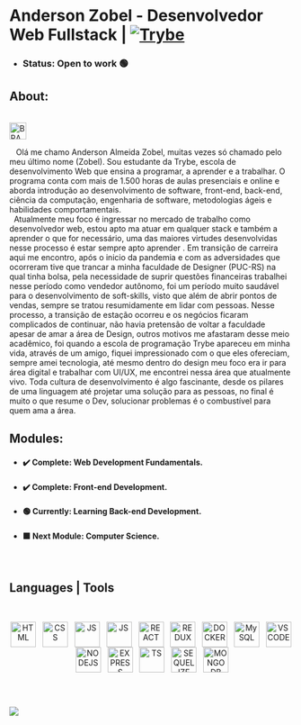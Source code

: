 # Anderson Zobel - Desenvolvedor Web Fullstack | [![Trybe](https://assets-global.website-files.com/61549abf6fb9ca5e91bc5709/61549abf6fb9ca4630bc5747_Logo.svg "Trybe")](https://www.betrybe.com/ "Trybe")

- ### Status: Open to work :green_circle:

## About:
<!--  <br>
 <img align="center" alt="UK-FLAG" width="30" src="https://www.svgrepo.com/show/134595/united-kingdom.svg" /> 
 <br>

 &nbsp;&nbsp; Hello, my name is Anderson Almeida Zobel, often just called by my last name (Zobel).
I'm a student at Trybe, a web development school that teaches programming, learning and working.
The program has more than 1,500 hours of classroom and online classes and covers introduction to software development, front-end, back-end, computer science, software engineering, agile methodologies and behavioral skills. <br>
&nbsp;&nbsp; Currently my focus is to enter the job market as a web developer, i am able to work in any stack and also to learn what is necessary, one of the greatest virtues developed in this process is to always be able to learn. In career transition here I find myself, after the beginning of the pandemic and with the adversities that occurred, I had to lock up my College of Designer (PUC-RS) in which I had a scholarship, due to the need to meet financial issues, I worked in this period as an autonomous salesman of an ice cream brand, it was a very healthy period for the development of soft-skills, since in addition to having to open points of sale, it was always about dealing with people. In this process, the season transition took place and business became difficult to continue, there was no intention of going back to college despite loving the area of ​​Design, other reasons kept me away from this academic environment, that was when the Trybe programming school appeared in my life , through a friend, I was impressed with what they offered, I always loved technology, even within design my focus was to go to the digital area and work with UI/UX, I found myself in this area that I currently live. Every development culture is something fascinating, from the pillars of a language to designing a solution for people, in the end it's very much what Dev sums up, solving problems is the fuel for those who love the area. -->

 <br>
 <img align="center" alt="BRAZIL-FLAG" width="30" src="https://www.svgrepo.com/show/137602/brazil.svg" /> 
 <br>

 &nbsp;&nbsp; Olá me chamo Anderson Almeida Zobel, muitas vezes só chamado pelo meu último nome (Zobel).
Sou estudante da Trybe, escola de desenvolvimento Web que ensina a programar, a aprender e a trabalhar.
O programa conta com mais de 1.500 horas de aulas presenciais e online e aborda introdução ao desenvolvimento de software, front-end, back-end, ciência da computação, engenharia de software, metodologias ágeis e habilidades comportamentais.<br>
 &nbsp;&nbsp;Atualmente meu foco é ingressar no mercado de trabalho como desenvolvedor web, estou apto ma atuar em qualquer stack e também a aprender o que for necessário, uma das maiores virtudes desenvolvidas nesse processo é estar sempre apto aprender . Em transição de carreira aqui me encontro, após o inicio da pandemia e com as adversidades que ocorreram tive que trancar a minha faculdade de Designer (PUC-RS) na qual tinha bolsa, pela necessidade de suprir questões financeiras trabalhei nesse período como vendedor autônomo, foi um período muito saudável para o desenvolvimento de soft-skills, visto que além de abrir pontos de vendas, sempre se tratou resumidamente em lidar com pessoas. Nesse processo, a transição de estação ocorreu e os negócios ficaram complicados de continuar, não havia pretensão de voltar a faculdade apesar de amar a área de Design, outros motivos me afastaram desse meio acadêmico, foi quando a escola de programação Trybe apareceu em minha vida, através de um amigo, fiquei impressionado com o que eles ofereciam, sempre amei tecnologia, até mesmo dentro do design meu foco era ir para área digital e trabalhar com UI/UX, me encontrei nessa área que atualmente vivo. Toda cultura de desenvolvimento é algo fascinante, desde os pilares de uma linguagem até projetar uma solução para as pessoas, no final é muito o que resume o Dev, solucionar problemas é o combustível para quem ama a área.


## Modules:
- #### :heavy_check_mark: Complete: Web Development Fundamentals.
- #### :heavy_check_mark: Complete: Front-end Development. 
- #### :green_circle: Currently: Learning Back-end Development. 
- #### :green_square: Next Module: Computer Science. 
 
<br>

<!--
**Anderson-Zobel/Anderson-Zobel** is a ✨ _special_ ✨ repository because its `README.md` (this file) appears on your GitHub profile.

Here are some ideas to get you started:

- 🔭 I’m currently working on ...
- 🌱 I’m currently learning ...
- 👯 I’m looking to collaborate on ...
- 🤔 I’m looking for help with ...
- 💬 Ask me about ...
- 📫 How to reach me: ...
- 😄 Pronouns: ...
- ⚡ Fun fact: ...
-->

<!--  ![Anurag's GitHub stats](https://github-readme-stats.vercel.app/api?username=Anderson-Zobel&show_icons=true&count_private=true&theme=radical) -->
## Languages | Tools
<div style="display: inline_block" align="center"><br>
 
   <img align="center" alt="HTML" width="45" src="https://cdn.jsdelivr.net/gh/devicons/devicon/icons/html5/html5-original.svg" />&nbsp;&nbsp;
   <img align="center" alt="CSS" width="45"  src="https://cdn.jsdelivr.net/gh/devicons/devicon/icons/css3/css3-original.svg" />&nbsp;&nbsp;
   <img align="center" alt="JS" width="45"      src="https://cdn.jsdelivr.net/gh/devicons/devicon/icons/javascript/javascript-original.svg" />&nbsp;&nbsp;
   <img align="center" alt="JS" width="45"      src="https://cdn.jsdelivr.net/gh/devicons/devicon/icons/jest/jest-plain.svg"  />&nbsp;&nbsp;
   <img align="center" alt="REACT" width="45"   src="https://cdn.jsdelivr.net/gh/devicons/devicon/icons/react/react-original.svg" />&nbsp;&nbsp;
   <img align="center" alt="REDUX" width="45"   src="https://cdn.jsdelivr.net/gh/devicons/devicon/icons/redux/redux-original.svg" />&nbsp;&nbsp;
   <img align="center" alt="DOCKER" width="45"  src="https://cdn.jsdelivr.net/gh/devicons/devicon/icons/docker/docker-original.svg" />&nbsp;&nbsp;
   <img align="center" alt="MySQL" width="45"   src="https://cdn.jsdelivr.net/gh/devicons/devicon/icons/mysql/mysql-original.svg" />&nbsp;&nbsp;
   <img align="center" alt="VSCODE" width="45"  src="https://cdn.jsdelivr.net/gh/devicons/devicon/icons/vscode/vscode-original.svg" />&nbsp;&nbsp;
   <img align="center" alt="NODEJS" width="45"  src="https://cdn.jsdelivr.net/gh/devicons/devicon/icons/nodejs/nodejs-original.svg" />&nbsp;&nbsp;
   <img align="center" alt="EXPRESS" width="45"  src="https://cdn.jsdelivr.net/gh/devicons/devicon/icons/express/express-original.svg" />&nbsp;&nbsp;
   <img align="center" alt="TS" width="45"  src="https://cdn.jsdelivr.net/gh/devicons/devicon/icons/typescript/typescript-original.svg" />&nbsp;&nbsp;
   <img align="center" alt="SEQUELIZE" width="45"  src="https://cdn.jsdelivr.net/gh/devicons/devicon/icons/sequelize/sequelize-original.svg" />&nbsp;&nbsp;
   <img align="center" alt="MONGODB" width="45"  src="https://cdn.jsdelivr.net/gh/devicons/devicon/icons/mongodb/mongodb-original.svg" />&nbsp;&nbsp;
 

</div>
<br>

##

<div>

  <a href="https://www.linkedin.com/in/anderson-zobel" target="_blank"><img src="https://img.shields.io/badge/-LinkedIn-%230077B5?style=for-the-badge&logo=linkedin&logoColor=white" target="_blank"></a>
 
</div>
